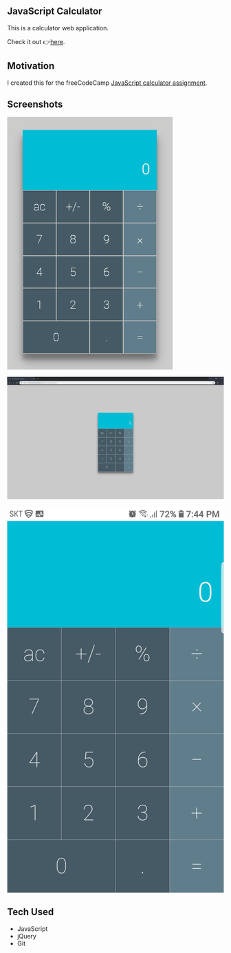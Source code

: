 ## JavaScript Calculator

This is a calculator web application.

Check it out 👉[here](https://ellereeeee.github.io/javascript-calculator/).

## Motivation

I created this for the freeCodeCamp [JavaScript calculator assignment](https://learn.freecodecamp.org/front-end-libraries/front-end-libraries-projects/build-a-javascript-calculator/).

## Screenshots

![Using the calculator.](./screenshots/using_calculator.gif)

![Desktop view of calculator.](./screenshots/desktop_view.png)

![Mobile view of calculator](./screenshots/mobile_view.jpg)

## Tech Used

- JavaScript
- jQuery
- Git